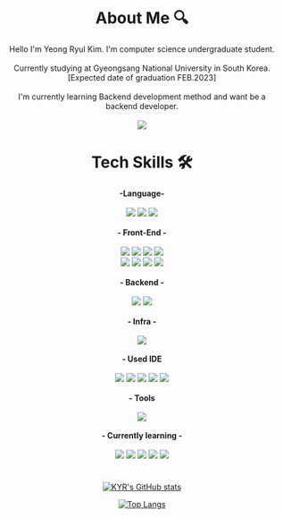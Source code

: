 <div align="center">
  <h1>About Me 🔍</h1>
  Hello I'm Yeong Ryul Kim.
  I'm computer science undergraduate student.
  <br><br>
  Currently studying at Gyeongsang National University in South Korea. [Expected date of graduation FEB.2023]
  <br><br>
  I'm currently learning Backend development method and want be a backend developer.
  <br><br>
  <a href="https://hits.seeyoufarm.com"><img src="https://hits.seeyoufarm.com/api/count/incr/badge.svg?url=https%3A%2F%2Fgithub.com%2FEndlessMilkyway%2Fhit-counter&count_bg=%2379C83D&title_bg=%23555555&icon=&icon_color=%23E7E7E7&title=hits&edge_flat=false"/></a>
  <h1>Tech Skills 🛠</h1>
  <strong>-Language-</strong>
  <br><br>
  <img src="https://img.shields.io/badge/C-A8B9CC?style=flat-square&logo=C&logoColor=white"/>
  <img src="https://img.shields.io/badge/Java-007396?style=flat-square&logo=java&logoColor=white"/>
  <img src="https://img.shields.io/badge/Python-3776AB?style=flat-square&logo=Python&logoColor=white"/>
  <br><br>
  <strong>- Front-End -</strong>
  <br><br>
  <img src="https://img.shields.io/badge/HTML-E34F26?style=flat-square&logo=HTML5&logoColor=white"/>
  <img src="https://img.shields.io/badge/CSS3-1572B6?style=flat-square&logo=CSS3&logoColor=white"/>
  <img src="https://img.shields.io/badge/JavaScript-F7DF1E?style=flat-square&logo=javascript&logoColor=black"/>
  <img src="https://img.shields.io/badge/Typescript-3178C6?style=flat-square&logo=Typescript&logoColor=white"/>
  <br>
  <img src="https://img.shields.io/badge/React-61DAFB?style=flat-square&logo=React&logoColor=black"/>
  <img src="https://img.shields.io/badge/Redux-764ABC?style=flat-square&logo=Redux&logoColor=white"/>
  <img src="https://img.shields.io/badge/styled components-DB7093?style=flat-square&logo=styled-components&logoColor=white"/>
  <img src="https://img.shields.io/badge/CSS3-1572B6?style=flat-square&logo=CSS3&logoColor=white"/>
  <br><br>
  <strong>- Backend -</strong>
  <br><br>
  <img src="https://img.shields.io/badge/Node.js-339933?style=flat-square&logo=Node.js&logoColor=white"/>
  <img src="https://img.shields.io/badge/JSON-000000?style=flat-square&logo=json&logoColor=white"/>
  <br><br>
  <strong>- Infra -</strong>
  <br><br>
  <img src="https://img.shields.io/badge/MySQL-4479A1?style=flat-square&logo=MySQL&logoColor=white"/>
  <br><br>
  <strong>- Used IDE</strong>
  <br><br>
  <img src="https://img.shields.io/badge/Visual Studio Code-007ACC?style=flat-square&logo=Visual Studio Code&logoColor=white"/>
  <img src="https://img.shields.io/badge/IntelliJ IDEA-000000?style=flat-square&logo=IntelliJIDEA&logoColor=white"/>
  <img src="https://img.shields.io/badge/PyCharm-000000?style=flat-square&logo=PyCharm&logoColor=white"/>
  <img src="https://img.shields.io/badge/WebStorm-000000?style=flat-square&logo=WebStorm&logoColor=white"/>
  <img src="https://img.shields.io/badge/Xcode-147EFB?style=flat-square&logo=Xcode&logoColor=white"/>
  <br><br>
  <strong>- Tools</strong>
  <br><br>
  <img src="https://img.shields.io/badge/Postman-FF6C37?style=flat-square&logo=Postman&logoColor=white"/>
  <br><br>
  <strong>- Currently learning -</strong>
  <br><br>
  <img src="https://img.shields.io/badge/SpringBoot-6DB33F?style=flat-square&logo=SpringBoot&logoColor=white"/>
  <img src="https://img.shields.io/badge/Bootstrap-7952B3?style=flat-square&logo=bootstrap&logoColor=white"/>
  <img src="https://img.shields.io/badge/Docker-2496ED?style=flat-square&logo=Docker&logoColor=white"/>
  <img src="https://img.shields.io/badge/MongoDB-47A248?style=flat-square&logo=MongoDB&logoColor=white"/>
  <img src="https://img.shields.io/badge/Amazon AWS-232F3E?style=flat-square&logo=amazonaws&logoColor=white"/>
  
  #
  
  [![KYR's GitHub stats](https://github-readme-stats.vercel.app/api?username=EndlessMilkyway)](https://github.com/anuraghazra/github-readme-stats)
  
  [![Top Langs](https://github-readme-stats.vercel.app/api/top-langs/?username=EndlessMilkyway&layout=compact)](https://github.com/anuraghazra/github-readme-stats)
  
</div>


<!--
**EndlessMilkyway/EndlessMilkyway** is a ✨ _special_ ✨ repository because its `README.md` (this file) appears on your GitHub profile.

Here are some ideas to get you started:

- 🔭 I’m currently working on ...
- 🌱 I’m currently learning ...
- 👯 I’m looking to collaborate on ...
- 🤔 I’m looking for help with ...
- 💬 Ask me about ...
- 📫 How to reach me: ...
- 😄 Pronouns: ...
- ⚡ Fun fact: ...
-->
